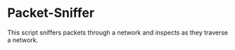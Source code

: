 # Packet-Sniffer
This script sniffers packets through a network  and inspects as they traverse a network.
